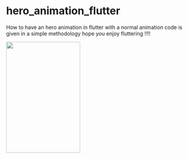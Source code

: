 # hero_animation_flutter
How to have an hero animation in flutter with a normal animation code is given in a simple methodology hope you enjoy fluttering !!!!

<img src="https://github.com/neon97/hero_animation_flutter/blob/master/Screenshot_1563015905.png?raw=true"  width="200" height="300">


